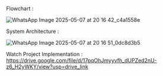 Flowchart : 

![WhatsApp Image 2025-05-07 at 20 16 42_c4a1558e](https://github.com/user-attachments/assets/cbfe7562-4c90-4279-8e06-cfdba15c9ff8)


System Architecture : 

![WhatsApp Image 2025-05-07 at 20 16 51_0dc8d3b5](https://github.com/user-attachments/assets/73429d3b-10d8-4ef1-827d-ab7088bae1a7)






Watch Project Implementation : https://drive.google.com/file/d/17pqOhJmyyvfh_dUPZed2nU-z6_H2yWKY/view?usp=drive_link
